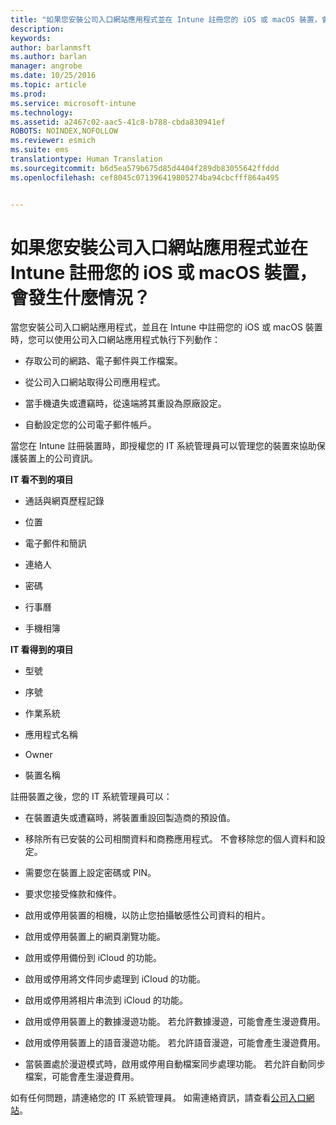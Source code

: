 ```yaml
---
title: "如果您安裝公司入口網站應用程式並在 Intune 註冊您的 iOS 或 macOS 裝置，會發生什麼情況？ | Microsoft Docs"
description: 
keywords: 
author: barlanmsft
ms.author: barlan
manager: angrobe
ms.date: 10/25/2016
ms.topic: article
ms.prod: 
ms.service: microsoft-intune
ms.technology: 
ms.assetid: a2467c02-aac5-41c8-b788-cbda830941ef
ROBOTS: NOINDEX,NOFOLLOW
ms.reviewer: esmich
ms.suite: ems
translationtype: Human Translation
ms.sourcegitcommit: b6d5ea579b675d85d4404f289db83055642ffddd
ms.openlocfilehash: cef8045c071396419805274ba94cbcfff864a495


---
```



# <a name="what-happens-if-you-install-the-company-portal-app-and-enroll-your-ios-or-macos-device-in-intune"></a>如果您安裝公司入口網站應用程式並在 Intune 註冊您的 iOS 或 macOS 裝置，會發生什麼情況？

當您安裝公司入口網站應用程式，並且在 Intune 中註冊您的 iOS 或 macOS 裝置時，您可以使用公司入口網站應用程式執行下列動作：

-   存取公司的網路、電子郵件與工作檔案。

-   從公司入口網站取得公司應用程式。

-   當手機遺失或遭竊時，從遠端將其重設為原廠設定。

-   自動設定您的公司電子郵件帳戶。

當您在 Intune 註冊裝置時，即授權您的 IT 系統管理員可以管理您的裝置來協助保護裝置上的公司資訊。

**IT 看不到的項目**

-   通話與網頁歷程記錄

-   位置

-   電子郵件和簡訊

-   連絡人

-   密碼

-   行事曆

-   手機相簿

**IT 看得到的項目**

-   型號

-   序號

-   作業系統

-   應用程式名稱

-   Owner

-   裝置名稱

註冊裝置之後，您的 IT 系統管理員可以：

-   在裝置遺失或遭竊時，將裝置重設回製造商的預設值。

-   移除所有已安裝的公司相關資料和商務應用程式。 不會移除您的個人資料和設定。

-   需要您在裝置上設定密碼或 PIN。

-   要求您接受條款和條件。

-   啟用或停用裝置的相機，以防止您拍攝敏感性公司資料的相片。

-   啟用或停用裝置上的網頁瀏覽功能。

-   啟用或停用備份到 iCloud 的功能。

-   啟用或停用將文件同步處理到 iCloud 的功能。

-   啟用或停用將相片串流到 iCloud 的功能。

-   啟用或停用裝置上的數據漫遊功能。 若允許數據漫遊，可能會產生漫遊費用。

-   啟用或停用裝置上的語音漫遊功能。 若允許語音漫遊，可能會產生漫遊費用。

-   當裝置處於漫遊模式時，啟用或停用自動檔案同步處理功能。 若允許自動同步檔案，可能會產生漫遊費用。

如有任何問題，請連絡您的 IT 系統管理員。 如需連絡資訊，請查看[公司入口網站](http://portal.manage.microsoft.com)。



<!--HONumber=Dec16_HO2-->



